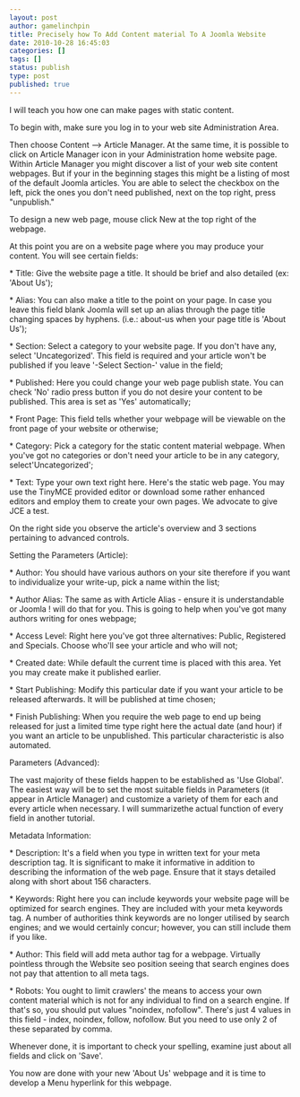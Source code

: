 ```yaml
---
layout: post
author: gamelinchpin
title: Precisely how To Add Content material To A Joomla Website
date: 2010-10-28 16:45:03
categories: []
tags: []
status: publish
type: post
published: true
---
```

I will teach you how one can make pages with static content.

To begin with, make sure you log in to your web site Administration
Area.

Then choose Content --> Article Manager. At the same time, it is
possible to click on Article Manager icon in your Administration home
website page. Within Article Manager you might discover a list of your
web site content webpages. But if your in the beginning stages this
might be a listing of most of the default Joomla articles. You are able
to select the checkbox on the left, pick the ones you don't need
published, next on the top right, press "unpublish."

To design a new web page, mouse click New at the top right of the
webpage.

At this point you are on a website page where you may produce your
content. You will see certain
fields:

\*
Title: Give the website page a title. It should be brief and also detailed (ex: 'About Us');

\*
Alias: You can also make a title to the point on your page. In case you leave this field blank Joomla will set up an alias through the page title changing spaces by hyphens. (i.e.: about-us when your page title is 'About Us');

\*
Section: Select a category to your website page. If you don't have
any, select 'Uncategorized'. This field is required and your article
won't be published if you leave '-Select Section-' value in the field;

\*
Published: Here you could change your web page publish state. You can check 'No' radio press button if you do not desire your content to be
published. This area is set as 'Yes' automatically;

\* Front
Page: This field tells whether your webpage will be viewable on the front page of your website or otherwise;

\*
Category: Pick a category for the static content material webpage. When you've got no categories or don't need your article to be in any
category, select'Uncategorized';

\*
Text: Type your own text right here. Here's the static web page. You may use the TinyMCE provided editor or download some rather enhanced editors and employ them to create your own pages. We advocate to give JCE a test.

On the right side you observe the article's overview and 3 sections
pertaining to advanced controls.

Setting the Parameters (Article):

\*
Author: You should have various authors on your site therefore if you want to individualize your write-up, pick a name within the list;

\* Author
Alias: The same as with Article Alias - ensure it is understandable or Joomla ! will do that for you. This is going to help when you've got many authors writing for ones webpage;

\* Access
Level: Right here you've got three
alternatives: Public, Registered and Specials. Choose who'll see your article and who will
not;

\* Created
date: While default the current time is placed with this
area. Yet you may create make it published earlier.

\* Start
Publishing: Modify this particular date if you want your article to be released afterwards. It will be published at time chosen;

\* Finish
Publishing: When you require the web page to end up being released for just a limited time type right here the actual date (and
hour) if you want an article to be unpublished. This particular
characteristic is also automated.

Parameters (Advanced):

The vast majority of these fields happen to be established as 'Use
Global'. The easiest way will be to set the most suitable fields in
Parameters (it appear in Article Manager) and customize a variety of
them for each and every article when necessary. I will summarizethe
actual function of every field in another tutorial.

Metadata
Information:

\*
Description: It's a field when you type in written text for your meta description tag. It is significant to make it informative in addition to describing the information of the web page. Ensure that it stays detailed along with short about 156 characters.

\*
Keywords: Right here you can include keywords your website page will be optimized for search engines. They are included with your meta keywords tag. A number of authorities think keywords are no longer utilised by search engines; and we would certainly concur; however, you can still include them if you like.

\*
Author: This field will add meta author tag for a webpage. Virtually pointless through the Website seo position seeing that search engines does not pay that attention to all meta tags.

\*
Robots: You ought to limit crawlers' the means to access your own content material which is not for any individual to find on a search
engine. If that's so, you should put values "noindex, nofollow". There's
just 4 values in this field - index, noindex, follow, nofollow. But you
need to use only 2 of these separated by comma.

Whenever done, it is important to check your spelling, examine just
about all fields and click on 'Save'.

You now are done with your new 'About Us' webpage and it is time to
develop a Menu hyperlink for this webpage.
